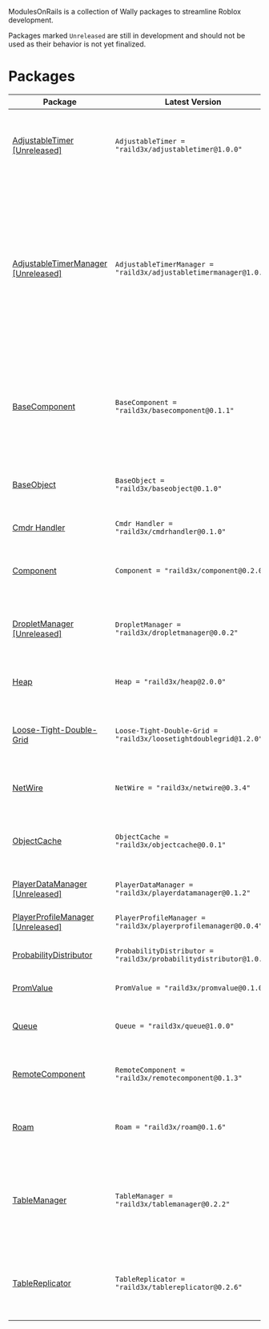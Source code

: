 ModulesOnRails is a collection of Wally packages to streamline Roblox development.

Packages marked `Unreleased` are still in development and should not be used as their behavior is not yet finalized.

# Packages

| Package | Latest Version | Description |
|---------|----------------|-------------|
| [AdjustableTimer [Unreleased]](https://raild3x.github.io/ModulesOnRails/api/AdjustableTimer) | `AdjustableTimer = "raild3x/adjustabletimer@1.0.0"` | A timer class that can be easily adjusted and paused without constant ticking. |
| [AdjustableTimerManager [Unreleased]](https://raild3x.github.io/ModulesOnRails/api/AdjustableTimerManager) | `AdjustableTimerManager = "raild3x/adjustabletimermanager@1.0.1"` | A replication manager for AdjustableTimer that allows for easy synchronization across clients in a Roblox game. It handles the replication of timer states and adjustments, ensuring that all clients have a consistent view of the timer's status. |
| [BaseComponent](https://raild3x.github.io/ModulesOnRails/api/BaseComponent) | `BaseComponent = "raild3x/basecomponent@0.1.1"` | A utility extension to provide helpers for working with signals, janitors, attributes, and properties. *Only works with my Component fork.* |
| [BaseObject](https://raild3x.github.io/ModulesOnRails/api/BaseObject) | `BaseObject = "raild3x/baseobject@0.1.0"` | A base class for creating objects with a lifecycle, janitor, and event system. |
| [Cmdr Handler](https://raild3x.github.io/ModulesOnRails/api/CmdrHandler) | `Cmdr Handler = "raild3x/cmdrhandler@0.1.0"` | A wrapper for eveara/quenty's Cmdr library. |
| [Component](https://raild3x.github.io/ModulesOnRails/api/Component) | `Component = "raild3x/component@0.2.0"` | A fork of Sleitnick's Component class for Roblox. |
| [DropletManager [Unreleased]](https://raild3x.github.io/ModulesOnRails/api/DropletManager) | `DropletManager = "raild3x/dropletmanager@0.0.2"` | A Droplet System for managing client-sided collectable items in a game. |
| [Heap](https://raild3x.github.io/ModulesOnRails/api/Heap) | `Heap = "raild3x/heap@2.0.0"` | A generic min/max heap implementation in Luau. |
| [Loose-Tight-Double-Grid](https://raild3x.github.io/ModulesOnRails/api/LooseTightDoubleGrid) | `Loose-Tight-Double-Grid = "raild3x/loosetightdoublegrid@1.2.0"` | A spatial partitioning system to query varied size entities in 2d space. |
| [NetWire](https://raild3x.github.io/ModulesOnRails/api/NetWire) | `NetWire = "raild3x/netwire@0.3.4"` | A networking library based off of sleitnicks comm library. |
| [ObjectCache](https://raild3x.github.io/ModulesOnRails/api/ObjectCache) | `ObjectCache = "raild3x/objectcache@0.0.1"` | A fork of Pyseph's ObjectCache module, with some additional features. |
| [PlayerDataManager [Unreleased]](https://raild3x.github.io/ModulesOnRails/api/PlayerDataManager) | `PlayerDataManager = "raild3x/playerdatamanager@0.1.2"` | A class for managing player profiles. |
| [PlayerProfileManager [Unreleased]](https://raild3x.github.io/ModulesOnRails/api/PlayerProfileManager) | `PlayerProfileManager = "raild3x/playerprofilemanager@0.0.4"` | A class for managing player profiles. |
| [ProbabilityDistributor](https://raild3x.github.io/ModulesOnRails/api/ProbabilityDistributor) | `ProbabilityDistributor = "raild3x/probabilitydistributor@1.0.6"` | A class for distributing probability. |
| [PromValue](https://raild3x.github.io/ModulesOnRails/api/PromValue) | `PromValue = "raild3x/promvalue@0.1.0"` | An object class that allows for delayed setting |
| [Queue](https://raild3x.github.io/ModulesOnRails/api/Queue) | `Queue = "raild3x/queue@1.0.0"` | A generic queue implementation in luau. |
| [RemoteComponent](https://raild3x.github.io/ModulesOnRails/api/RemoteComponent) | `RemoteComponent = "raild3x/remotecomponent@0.1.3"` | A component extension to provide easy networking functionality. |
| [Roam](https://raild3x.github.io/ModulesOnRails/api/Roam) | `Roam = "raild3x/roam@0.1.6"` | Roam is a service initialization framework for Roblox. |
| [TableManager](https://raild3x.github.io/ModulesOnRails/api/TableManager) | `TableManager = "raild3x/tablemanager@0.2.2"` | A class for managing and observing data in a table. Includes some additional classes for extending functionality. |
| [TableReplicator](https://raild3x.github.io/ModulesOnRails/api/ServerTableReplicator) | `TableReplicator = "raild3x/tablereplicator@0.2.6"` | A set of classes for replicating tables and their changes between server and client with minimal effort. |
